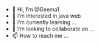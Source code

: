 - 👋 Hi, I’m @Geema1
- 👀 I’m interested in java web
- 🌱 I’m currently learning ...
- 💞️ I’m looking to collaborate on ...
- 📫 How to reach me ...

<!---
Geema1/Geema1 is a ✨ special ✨ repository because its `README.md` (this file) appears on your GitHub profile.
You can click the Preview link to take a look at your changes.
--->
